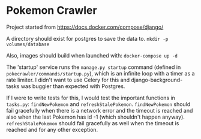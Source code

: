 # Pokemon Crawler

Project started from https://docs.docker.com/compose/django/

A directory should exist for postgres to save the data to.
`mkdir -p volumes/database`

Also, images should build when launched with:
`docker-compose up -d`

The 'startup' service runs the `manage.py startup` command (defined in `pokecrawler/commands/startup.py`), which is an infinite loop with a timer as a rate limiter.
I didn't want to use Celery for this and django-background-tasks was buggier than expected with Postgres.

If I were to write tests for this, I would test the important functions in `tasks.py`: `findNewPokemon` and `refreshStalePokemon`.
`findNewPokemon` should fail gracefully when there is a network error and the timeout is reached and also when the last Pokemon has id -1 (which shouldn't happen anyway).
`refreshStalePokemon` should fail gracefully as well when the timeout is reached and for any other exception.